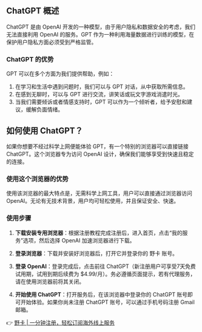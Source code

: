 ## ChatGPT 概述

ChatGPT 是由 OpenAI 开发的一种模型，由于用户隐私和数据安全的考虑，我们无法直接利用 OpenAI 的服务。GPT 作为一种利用海量数据进行训练的模型，在保护用户隐私方面必须受到严格监管。

### ChatGPT 的优势

GPT 可以在多个方面为我们提供帮助，例如：

1. 在学习和生活中遇到问题时，我们可以与 GPT 对话，从中获取所需信息。
2. 在感到无聊时，可以与 GPT 进行交流，讲笑话或玩文字游戏消遣时光。
3. 当我们需要倾诉或者情感支持时，GPT 可以作为一个倾听者，给予安慰和建议，缓解负面情绪。

## 如何使用 ChatGPT？

如果你想要不经过科学上网便能体验 GPT，有一个特别的浏览器可以直接链接 ChatGPT。这个浏览器专为访问 OpenAI 设计，确保我们能够享受到快速且稳定的连接。

### 使用这个浏览器的优势

使用该浏览器的最大特点是，无需科学上网工具，用户可以直接通过浏览器访问 OpenAI。无论有无技术背景，用户均可轻松使用，并且保证安全、快速。

### 使用步骤

1. **下载安装专用浏览器**：根据注册教程完成注册后，进入首页，点击“我的服务”选项，然后选择 OpenAI 加速浏览器进行下载。

2. **登录浏览器**：下载并安装好浏览器后，打开它并登录你的 野卡 账号。

3. **登录 OpenAI**：登录完成后，点击前往 ChatGPT（新注册用户可享受7天免费试用期，试用到期后续费为 $4.99/月）。务必遵循页面提示，若有代理服务，请在使用浏览器前将其关闭。

4. **开始使用 ChatGPT**：打开服务后，在该浏览器中登录你的 ChatGPT 账号即可开始体验。如果你尚未注册 ChatGPT 账号，可以通过手机号码注册 Gmail 邮箱。

👉 [野卡 | 一分钟注册，轻松订阅海外线上服务](https://bit.ly/bewildcard)